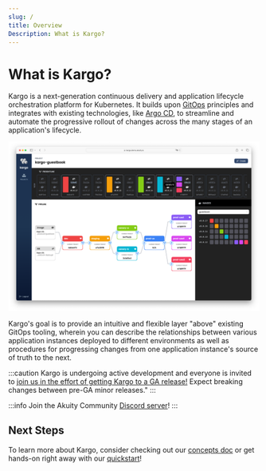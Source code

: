 ```yaml
---
slug: /
title: Overview
Description: What is Kargo?
---
```


# What is Kargo?

Kargo is a next-generation continuous delivery and application lifecycle
orchestration platform for Kubernetes. It builds upon
[GitOps](https://opengitops.dev/) principles and integrates with existing
technologies, like [Argo CD](https://argoproj.github.io/cd/), to streamline and
automate the progressive rollout of changes across the many stages of an
application's lifecycle.

![Screenshot](../static/img/screenshot.png)

Kargo's goal is to provide an intuitive and flexible layer "above" existing GitOps tooling, wherein you can describe the relationships between various application instances deployed to different environments as well as procedures for progressing changes from one application instance's source of truth to the next.

:::caution
Kargo is undergoing active development and everyone is invited to [join us in the effort of getting Kargo to a GA release!](https://github.com/akuity/kargo) Expect breaking changes between pre-GA minor releases."
:::

:::info
Join the Akuity Community [Discord server](https://discord.gg/dHJBZw6ewT)!
:::

## Next Steps

To learn more about Kargo, consider checking out our
[concepts doc](./concepts) or get hands-on right away with our
[quickstart](./quickstart)!
